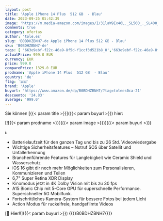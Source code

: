 ```yaml
---
layout: post
title: 'Apple iPhone 14 Plus  512 GB  - Blau'
date: 2023-09-25 05:42:39
image: 'https://m.media-amazon.com/images/I/31laW9Ex46L._SL500_._SL400_.jpg'
comments: true
category: ofertas
author: 'tole.es'
slug: 'B0BDHZBNH7-de Apple iPhone 14 Plus 512 GB - Blau'
sku: 'B0BDHZBNH7-de'
tags: [ '663e9ebf-f22c-46a9-8f5d-f1ccf3d521b8_0','663e9ebf-f22c-46a9-8f5d-f1ccf3d521b8_1301','663e9ebf-f22c-46a9-8f5d-f1ccf3d521b8_3601','663e9ebf-f22c-46a9-8f5d-f1ccf3d521b8_4201','663e9ebf-f22c-46a9-8f5d-f1ccf3d521b8_5701','663e9ebf-f22c-46a9-8f5d-f1ccf3d521b8_6801','663e9ebf-f22c-46a9-8f5d-f1ccf3d521b8_7501','663e9ebf-f22c-46a9-8f5d-f1ccf3d521b8_7701','Apple Smartphones','Apple iPhone 14','Apple iPhone 14 Mail','Arborist Merchandising Root','Custom Stores','Elektronik & Foto','Freenetmobile Aktion','Gratis Blau M SIM-Karte','Handys & Smartphones','Handys & Zubehör','I phone','Self Service','Simlockfreie Handys','Special Features Stores','Verkaufen Sie Ihr Mobiltelefon','apple','e8b1216a-1502-4cae-b551-682d01d593ad_0','e8b1216a-1502-4cae-b551-682d01d593ad_4401','iPhone 14','🇩🇪', ]
actualPrice: 999.0 EUR
currency: EUR
price: 999.0
comparePrice: 1329.0 EUR
prodname: 'Apple iPhone 14 Plus  512 GB  - Blau'
country: 'de'
flag: '🇩🇪'
brand: 'Apple'
buyurl: 'https://www.amazon.de/dp/B0BDHZBNH7/?tag=tolees0ca-21'
descuento: '24.83'
average: '999.0'
---
```


Sie können [{{< param title >}}]({{< param buyurl >}}) hier:

[![{{< param prodname >}}]({{< param image >}})]({{< param buyurl >}})

ℹ️:

- Batterielaufzeit für den ganzen Tag und bis zu 26 Std. Videowiedergabe
- Wichtige Sicherheitsfeatures – Notruf SOS über Satellit und Unfallerkennung
- Branchenführende Features für Langlebigkeit wie Ceramic Shield und Wasserschutz
- iOS 16 gibt dir noch mehr Möglichkeiten zum Personalisieren, Kommunizieren und Teilen
- 6,7" Super Retina XDR Display
- Kinomodus jetzt in 4K Dolby Vision mit bis zu 30 fps
- A15 Bionic Chip mit 5-Core GPU für superschnelle Performance. Superschneller 5G Mobilfunk.
- Fortschrittliches Kamera-System für bessere Fotos bei jedem Licht
- Action Modus für ruckelfreie, handgefilmte Videos

[🛒 Hier!!]({{< param buyurl >}})
{{<world>}}B0BDHZBNH7{{</world>}}
